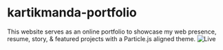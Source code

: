# kartikmanda-portfolio
This website serves as an online portfolio to showcase my web presence, resume, story, &amp; featured projects with a Particle.js aligned theme.
![Live](https://github.com/kartikmanda/kartikmanda-portfolio/assets/125468266/bda23ae0-42b4-4956-9722-b57978fa9419)
